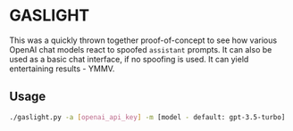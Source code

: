 # GASLIGHT
This was a quickly thrown together proof-of-concept to see how various OpenAI chat models react to spoofed `assistant` prompts. It can also be used as a basic chat interface, if no spoofing is used. It can yield entertaining results - YMMV.

## Usage
```sh
./gaslight.py -a [openai_api_key] -m [model - default: gpt-3.5-turbo]
```

